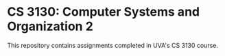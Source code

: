 # CS 3130: Computer Systems and Organization 2
This repository contains assignments completed in UVA's CS 3130 course.
